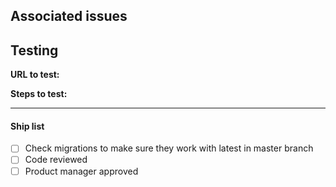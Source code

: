 ## Associated issues

## Testing
**URL to test:** <!-- VZ URL or Netlify -->

**Steps to test:**


---
#### Ship list
- [ ] Check migrations to make sure they work with latest in master branch
- [ ] Code reviewed
- [ ] Product manager approved

